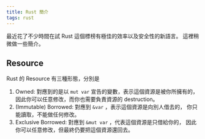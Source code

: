 ```yaml
---
title: Rust 簡介
tags: rust
---
```


最近花了不少時間在試 Rust 這個標榜有極佳的效率以及安全性的新語言。
這裡稍微做一些簡介。

## Resource

Rust 的 Resource 有三種形態，分別是

1. Owned: 對應到的是以 `mut var` 宣告的變數，表示這個資源是被你所擁有的，
    因此你可以任意修改，而你也需要負責資源的 destruction。
2. (Immutable) Borrowed: 對應到 `&var` ，表示這個資源是向別人借去的，
    你只能讀取，不能做任何修改。
3. Exclusive Borrowed: 對應到 `&mut var` ，代表這個資源是只借給你的，
    因此你可以任意修改，但最終仍要把這個資源還回去。
